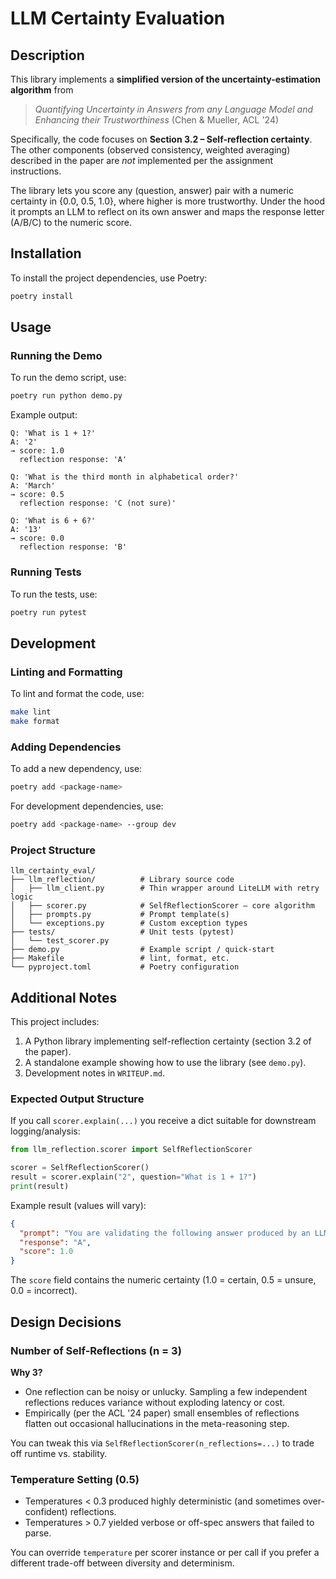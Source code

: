 # LLM Certainty Evaluation

## Description
This library implements a **simplified version of the uncertainty-estimation algorithm** from

> *Quantifying Uncertainty in Answers from any Language Model and Enhancing their Trustworthiness* (Chen & Mueller, ACL '24)

Specifically, the code focuses on **Section 3.2 – Self-reflection certainty**.  The other components (observed consistency, weighted averaging) described in the paper are *not* implemented per the assignment instructions.

The library lets you score any (question, answer) pair with a numeric certainty in \{0.0, 0.5, 1.0\}, where higher is more trustworthy.  Under the hood it prompts an LLM to reflect on its own answer and maps the response letter (A/B/C) to the numeric score.

## Installation

To install the project dependencies, use Poetry:

```bash
poetry install
```

## Usage

### Running the Demo
To run the demo script, use:

```bash
poetry run python demo.py
```

Example output:

```
Q: 'What is 1 + 1?'
A: '2'
→ score: 1.0
  reflection response: 'A'

Q: 'What is the third month in alphabetical order?'
A: 'March'
→ score: 0.5
  reflection response: 'C (not sure)'

Q: 'What is 6 + 6?'
A: '13'
→ score: 0.0
  reflection response: 'B'
```

### Running Tests
To run the tests, use:

```bash
poetry run pytest
```

## Development

### Linting and Formatting
To lint and format the code, use:

```bash
make lint
make format
```

### Adding Dependencies
To add a new dependency, use:

```bash
poetry add <package-name>
```

For development dependencies, use:

```bash
poetry add <package-name> --group dev
```

### Project Structure

```
llm_certainty_eval/
├── llm_reflection/          # Library source code
│   ├── llm_client.py        # Thin wrapper around LiteLLM with retry logic
│   ├── scorer.py            # SelfReflectionScorer – core algorithm
│   ├── prompts.py           # Prompt template(s)
│   └── exceptions.py        # Custom exception types
├── tests/                   # Unit tests (pytest)
│   └── test_scorer.py
├── demo.py                  # Example script / quick-start
├── Makefile                 # lint, format, etc.
└── pyproject.toml           # Poetry configuration
```

## Additional Notes

This project includes:

1. A Python library implementing self-reflection certainty (section 3.2 of the paper).
2. A standalone example showing how to use the library (see `demo.py`).
3. Development notes in `WRITEUP.md`.

### Expected Output Structure

If you call `scorer.explain(...)` you receive a dict suitable for downstream logging/analysis:

```python
from llm_reflection.scorer import SelfReflectionScorer

scorer = SelfReflectionScorer()
result = scorer.explain("2", question="What is 1 + 1?")
print(result)
```

Example result (values will vary):

```json
{
  "prompt": "You are validating the following answer produced by an LLM.\n\nQuestion:\nWhat is 1 + 1?\n\nAnswer:\n2\n\nReflect on the answer and pick exactly one option:\n(A) The answer is correct.\n(B) The answer is incorrect.\n(C) I'm not sure.\n\nRespond with just \u201cA\u201d, \u201cB\u201d, or \u201cC\u201d (without any extra text).",
  "response": "A",
  "score": 1.0
}
```
The `score` field contains the numeric certainty (1.0 = certain, 0.5 = unsure, 0.0 = incorrect).

## Design Decisions

### Number of Self-Reflections (n = 3)

**Why 3?**

* One reflection can be noisy or unlucky.  Sampling a few independent reflections reduces variance without exploding latency or cost.
* Empirically (per the ACL '24 paper) small ensembles of reflections flatten out occasional hallucinations in the meta-reasoning step.

You can tweak this via `SelfReflectionScorer(n_reflections=...)` to trade off runtime vs. stability.

### Temperature Setting (0.5)

* Temperatures < 0.3 produced highly deterministic (and sometimes over-confident) reflections.
* Temperatures > 0.7 yielded verbose or off-spec answers that failed to parse.

You can override `temperature` per scorer instance or per call if you prefer a different trade-off between diversity and determinism.
